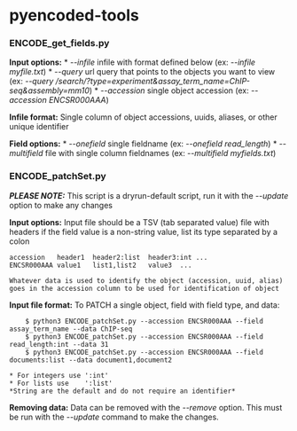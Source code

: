 # pyencoded-tools


### ENCODE_get_fields.py

**Input options:**
        * *--infile* infile with format defined below (ex: *--infile myfile.txt*)
        * *--query* url query that points to the objects you want to view (ex: *--query /search/?type=experiment&assay_term_name=ChIP-seq&assembly=mm10*)
        * *--accession* single object accession (ex: *--accession ENCSR000AAA*)

**Infile format:**
        Single column of object accessions, uuids, aliases, or other unique identifier

**Field options:**
        * *--onefield* single fieldname (ex: *--onefield read_length*)
        * *--multifield* file with single column fieldnames (ex: *--multifield myfields.txt*)


### ENCODE_patchSet.py

**_PLEASE NOTE:_** This script is a dryrun-default script, run it with the *--update* option to make any changes

**Input options:**
    Input file should be a TSV (tab separated value) file with headers
    if the field value is a non-string value, list its type separated by a colon

    accession   header1  header2:list  header3:int ...
    ENCSR000AAA value1   list1,list2   value3  ...

    Whatever data is used to identify the object (accession, uuid, alias)
    goes in the accession column to be used for identification of object

**Input file format:**
    To PATCH a single object, field with field type, and data:

        $ python3 ENCODE_patchSet.py --accession ENCSR000AAA --field assay_term_name --data ChIP-seq
        $ python3 ENCODE_patchSet.py --accession ENCSR000AAA --field read_length:int --data 31
        $ python3 ENCODE_patchSet.py --accession ENCSR000AAA --field documents:list --data document1,document2

    * For integers use ':int'
    * For lists use    ':list'
    *String are the default and do not require an identifier*

**Removing data:**
    Data can be removed with the *--remove* option.  This must be run with the *--update* command to make the changes.
